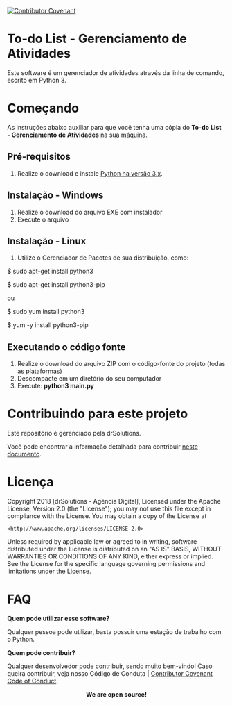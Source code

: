 [![Contributor Covenant](https://img.shields.io/badge/Contributor%20Covenant-2.1-4baaaa.svg)](code_of_conduct.md)

# To-do List - Gerenciamento de Atividades

Este software é um gerenciador de atividades através da linha de comando, escrito em Python 3.

# Começando

As instruções abaixo auxiliar para que você tenha uma cópia do **To-do List - Gerenciamento de Atividades** na sua máquina.

## Pré-requisitos

1. Realize o download e instale [Python na versão 3.x](https://www.python.org/downloads/).

## Instalação - Windows

1. Realize o download do arquivo EXE com instalador
2. Execute o arquivo

## Instalação - Linux

1. Utilize o Gerenciador de Pacotes de sua distribuição, como:

$ sudo apt-get install python3

$ sudo apt-get install python3-pip

ou

$ sudo yum install python3

$ yum -y install python3-pip

## Executando o código fonte

1. Realize o download do arquivo ZIP com o código-fonte do projeto (todas as plataformas)
2. Descompacte em um diretório do seu computador
3. Execute: **python3 main.py**

# Contribuindo para este projeto

Este repositório é gerenciado pela drSolutions.

Você pode encontrar a informação detalhada para contribuir [neste documento](CONTRIBUTING.md).

# Licença

Copyright 2018 [drSolutions - Agência Digital],
Licensed under the Apache License, Version 2.0 (the "License");
you may not use this file except in compliance with the License.
You may obtain a copy of the License at

    <http://www.apache.org/licenses/LICENSE-2.0>

Unless required by applicable law or agreed to in writing, software
distributed under the License is distributed on an "AS IS" BASIS,
WITHOUT WARRANTIES OR CONDITIONS OF ANY KIND, either express or implied.
See the License for the specific language governing permissions and
limitations under the License.

# FAQ

**Quem pode utilizar esse software?**

Qualquer pessoa pode utilizar, basta possuir uma estação de trabalho com o Python.

**Quem pode contribuir?**

Qualquer desenvolvedor pode contribuir, sendo muito bem-vindo! Caso queira contribuir, veja nosso Código de Conduta | [Contributor Covenant Code of Conduct](CODE_OF_CONDUCT.md).

<center><b>We are open source!</b></center>